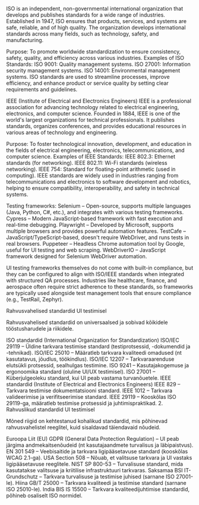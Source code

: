 ISO is an independent, non-governmental international organization that develops and publishes standards for a wide range of industries. Established in 1947, ISO ensures that products, services, and systems are safe, reliable, and of high quality. The organization develops international standards across many fields, such as technology, safety, and manufacturing.

Purpose: To promote worldwide standardization to ensure consistency, safety, quality, and efficiency across various industries.
Examples of ISO Standards:
ISO 9001: Quality management systems.
ISO 27001: Information security management systems.
ISO 14001: Environmental management systems.
ISO standards are used to streamline processes, improve efficiency, and enhance product or service quality by setting clear requirements and guidelines.

IEEE (Institute of Electrical and Electronics Engineers)
IEEE is a professional association for advancing technology related to electrical engineering, electronics, and computer science. Founded in 1884, IEEE is one of the world's largest organizations for technical professionals. It publishes standards, organizes conferences, and provides educational resources in various areas of technology and engineering.

Purpose: To foster technological innovation, development, and education in the fields of electrical engineering, electronics, telecommunications, and computer science.
Examples of IEEE Standards:
IEEE 802.3: Ethernet standards (for networking).
IEEE 802.11: Wi-Fi standards (wireless networking).
IEEE 754: Standard for floating-point arithmetic (used in computing).
IEEE standards are widely used in industries ranging from telecommunications and electronics to software development and robotics, helping to ensure compatibility, interoperability, and safety in technical systems.

Testing frameworks:
Selenium – Open-source, supports multiple languages (Java, Python, C#, etc.), and integrates with various testing frameworks.
Cypress – Modern JavaScript-based framework with fast execution and real-time debugging.
Playwright – Developed by Microsoft, supports multiple browsers and provides powerful automation features.
TestCafe – JavaScript/TypeScript-based, doesn't require WebDriver, and runs tests in real browsers.
Puppeteer – Headless Chrome automation tool by Google, useful for UI testing and web scraping.
WebDriverIO – JavaScript framework designed for Selenium WebDriver automation.

UI testing frameworks themselves do not come with built-in compliance, but they can be configured to align with ISO/IEEE standards when integrated with structured QA processes.
Industries like healthcare, finance, and aerospace often require strict adherence to these standards, so frameworks are typically used alongside test management tools that ensure compliance (e.g., TestRail, Zephyr).

 Rahvusvahelised standardid UI testimisel

Rahvusvahelised standardid on universaalsed ja sobivad kõikidele tööstusharudele ja riikidele.

  ISO standardid (International Organization for Standardization)
ISO/IEC 29119 – Üldine tarkvara testimise standard (testiprotsessid, -dokumendid ja -tehnikad).
ISO/IEC 25010 – Määratleb tarkvara kvaliteedi omadused (nt kasutatavus, jõudlus, töökindlus).
ISO/IEC 12207 – Tarkvaraarenduse elutsükli protsessid, sealhulgas testimine.
ISO 9241 – Kasutajakogemuse ja ergonoomika standard (oluline UI/UX testimisel).
ISO 27001 – Küberjulgeoleku standard, kui UI peab vastama turvanõuetele.
  IEEE standardid (Institute of Electrical and Electronics Engineers)
IEEE 829 – Tarkvara testimise dokumentatsiooni standard.
IEEE 1012 – Tarkvara valideerimise ja verifitseerimise standard.
IEEE 29119 – Kooskõlas ISO 29119-ga, määratleb testimise protsessid ja juhtimispraktikad.
2. Rahvuslikud standardid UI testimisel

Mõned riigid on kehtestanud kohalikud standardid, mis põhinevad rahvusvahelistel reeglitel, kuid sisaldavad täiendavaid nõudeid.

 Euroopa Liit (EU)
GDPR (General Data Protection Regulation) – UI peab järgima andmekaitsenõudeid (nt kasutajaandmete turvalisus ja läbipaistvus).
EN 301 549 – Veebisaitide ja tarkvara ligipääsetavuse standard (kooskõlas WCAG 2.1-ga).
  USA
Section 508 – Nõuab, et valitsuse tarkvara ja UI vastaks ligipääsetavuse reeglitele.
NIST SP 800-53 – Turvalisuse standard, mida kasutatakse valitsuse ja kriitilise infrastruktuuri tarkvaras.
  Saksamaa
BSI IT-Grundschutz – Tarkvara turvalisuse ja testimise juhised (sarnane ISO 27001-le).
  Hiina
GB/T 25000 – Tarkvara kvaliteedi ja testimise standard (sarnane ISO 25010-le).
  India
BIS IS 15500 – Tarkvara kvaliteedijuhtimise standardid, põhineb osaliselt ISO normidel.

